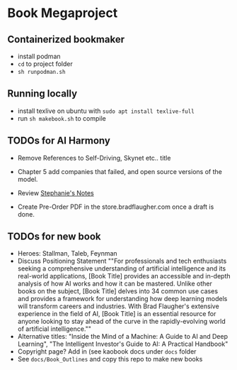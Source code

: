 # Book Megaproject 

## Containerized bookmaker

* install podman
* ```cd``` to project folder
* ```sh runpodman.sh```

## Running locally

* install texlive on ubuntu with ```sudo apt install texlive-full```
* run ```sh makebook.sh``` to compile

## TODOs for AI Harmony

* Remove References to Self-Driving, Skynet etc.. title
* Chapter 5 add companies that failed, and open source versions of the model.

* Review [Stephanie's Notes](https://docs.google.com/document/d/1hxqyawww7Se_UzsjvAdkrmKq306LOyiypu3TzQg-1nM/edit#)
* Create Pre-Order PDF in the store.bradflaugher.com once a draft is done.


## TODOs for new book

* Heroes: Stallman, Taleb, Feynman
* Discuss Positioning Statement ""For professionals and tech enthusiasts seeking a comprehensive understanding of artificial intelligence and its real-world applications, [Book Title] provides an accessible and in-depth analysis of how AI works and how it can be mastered. Unlike other books on the subject, [Book Title] delves into 34 common use cases and provides a framework for understanding how deep learning models will transform careers and industries. With Brad Flaugher's extensive experience in the field of AI, [Book Title] is an essential resource for anyone looking to stay ahead of the curve in the rapidly-evolving world of artificial intelligence.""
* Alternative titles: "Inside the Mind of a Machine: A Guide to AI and Deep Learning", "The Intelligent Investor's Guide to AI: A Practical Handbook"
* Copyright page? Add in (see kaobook docs under ```docs``` folder
* See ```docs/Book_Outlines``` and copy this repo to make new books
